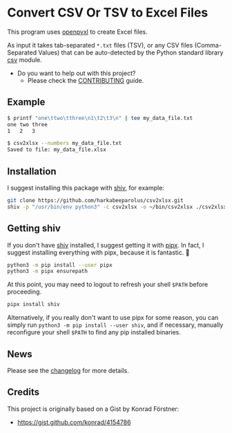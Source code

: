 # Convert CSV Or TSV to Excel Files

This program uses [openpyxl] to create Excel files.

As input it takes tab-separated `*.txt` files (TSV), or any CSV files
(Comma-Separated Values) that can be auto-detected by the Python standard
library [csv] module.

* Do you want to help out with this project?
  * Please check the [CONTRIBUTING](CONTRIBUTING.md) guide.

[openpyxl]: https://openpyxl.readthedocs.io/
[csv]: https://docs.python.org/3/library/csv.html
[shiv]: https://github.com/linkedin/shiv
[pipx]: https://github.com/pipxproject/pipx/

## Example

```bash
$ printf "one\ttwo\tthree\n1\t2\t3\n" | tee my_data_file.txt
one	two	three
1	2	3

$ csv2xlsx --numbers my_data_file.txt
Saved to file: my_data_file.xlsx
```

## Installation

I suggest installing this package with [shiv], for example:

```bash
git clone https://github.com/harkabeeparolus/csv2xlsx.git
shiv -p "/usr/bin/env python3" -c csv2xlsx -o ~/bin/csv2xlsx ./csv2xlsx
```

## Getting shiv

If you don't have [shiv] installed, I suggest getting it with [pipx]. In
fact, I suggest installing everything with pipx, because it is fantastic. 🙂

```bash
python3 -m pip install --user pipx
python3 -m pipx ensurepath
```

At this point, you may need to logout to refresh your shell `$PATH` before
proceeding.

```bash
pipx install shiv
```

Alternatively, if you really don't want to use pipx for some reason, you can
simply run `python3 -m pip install --user shiv`, and if necessary, manually
reconfigure your shell `$PATH` to find any pip installed binaries.

## News

Please see the [changelog](CHANGELOG.md) for more details.

## Credits

This project is originally based on a Gist by Konrad Förstner:
* https://gist.github.com/konrad/4154786
